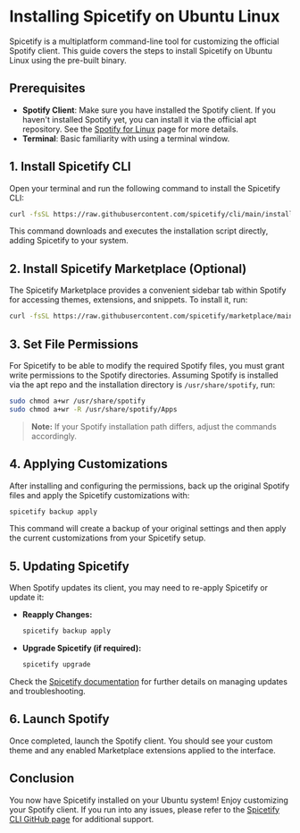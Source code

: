 # Installing Spicetify on Ubuntu Linux

Spicetify is a multiplatform command-line tool for customizing the official Spotify client. This guide covers the steps to install Spicetify on Ubuntu Linux using the pre-built binary.

## Prerequisites

- **Spotify Client**: Make sure you have installed the Spotify client.
  If you haven't installed Spotify yet, you can install it via the official apt repository. See the [Spotify for Linux](https://www.spotify.com/us/download/linux/) page for more details.
- **Terminal**: Basic familiarity with using a terminal window.

## 1. Install Spicetify CLI

Open your terminal and run the following command to install the Spicetify CLI:

```bash
curl -fsSL https://raw.githubusercontent.com/spicetify/cli/main/install.sh | sh
```

This command downloads and executes the installation script directly, adding Spicetify to your system.

## 2. Install Spicetify Marketplace (Optional)

The Spicetify Marketplace provides a convenient sidebar tab within Spotify for accessing themes, extensions, and snippets. To install it, run:

```bash
curl -fsSL https://raw.githubusercontent.com/spicetify/marketplace/main/resources/install.sh | sh
```

## 3. Set File Permissions

For Spicetify to be able to modify the required Spotify files, you must grant write permissions to the Spotify directories. Assuming Spotify is installed via the apt repo and the installation directory is `/usr/share/spotify`, run:

```bash
sudo chmod a+wr /usr/share/spotify
sudo chmod a+wr -R /usr/share/spotify/Apps
```

> **Note:** If your Spotify installation path differs, adjust the commands accordingly.

## 4. Applying Customizations

After installing and configuring the permissions, back up the original Spotify files and apply the Spicetify customizations with:

```bash
spicetify backup apply
```

This command will create a backup of your original settings and then apply the current customizations from your Spicetify setup.

## 5. Updating Spicetify

When Spotify updates its client, you may need to re-apply Spicetify or update it:

- **Reapply Changes:**
  ```bash
  spicetify backup apply
  ```
- **Upgrade Spicetify (if required):**
  ```bash
  spicetify upgrade
  ```

Check the [Spicetify documentation](https://github.com/spicetify/spicetify-cli) for further details on managing updates and troubleshooting.

## 6. Launch Spotify

Once completed, launch the Spotify client. You should see your custom theme and any enabled Marketplace extensions applied to the interface.

## Conclusion

You now have Spicetify installed on your Ubuntu system! Enjoy customizing your Spotify client. If you run into any issues, please refer to the [Spicetify CLI GitHub page](https://github.com/spicetify/spicetify-cli) for additional support.

